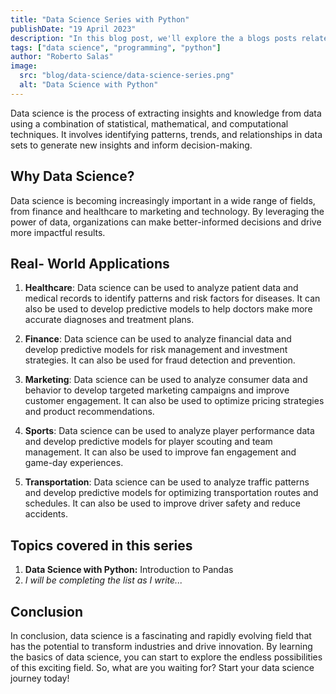 ```yaml
---
title: "Data Science Series with Python"
publishDate: "19 April 2023"
description: "In this blog post, we'll explore the a blogs posts related of data science, including what it is, how it works, and why it's important."
tags: ["data science", "programming", "python"]
author: "Roberto Salas"
image:
  src: "blog/data-science/data-science-series.png"
  alt: "Data Science with Python"
---
```

Data science is the process of extracting insights and knowledge from data using a combination of statistical, mathematical, and computational techniques. It involves identifying patterns, trends, and relationships in data sets to generate new insights and inform decision-making.

## Why Data Science?
Data science is becoming increasingly important in a wide range of fields, from finance and healthcare to marketing and technology. By leveraging the power of data, organizations can make better-informed decisions and drive more impactful results.

## Real- World Applications
1. **Healthcare**: Data science can be used to analyze patient data and medical records to identify patterns and risk factors for diseases. It can also be used to develop predictive models to help doctors make more accurate diagnoses and treatment plans.

2. **Finance**: Data science can be used to analyze financial data and develop predictive models for risk management and investment strategies. It can also be used for fraud detection and prevention.

3. **Marketing**: Data science can be used to analyze consumer data and behavior to develop targeted marketing campaigns and improve customer engagement. It can also be used to optimize pricing strategies and product recommendations.

4. **Sports**: Data science can be used to analyze player performance data and develop predictive models for player scouting and team management. It can also be used to improve fan engagement and game-day experiences.

5. **Transportation**: Data science can be used to analyze traffic patterns and develop predictive models for optimizing transportation routes and schedules. It can also be used to improve driver safety and reduce accidents.

## Topics covered in this series
1. **Data Science with Python:** Introduction to Pandas
2. *I will be completing the list as I write...*

## Conclusion
In conclusion, data science is a fascinating and rapidly evolving field that has the potential to transform industries and drive innovation. By learning the basics of data science, you can start to explore the endless possibilities of this exciting field. So, what are you waiting for? Start your data science journey today!
